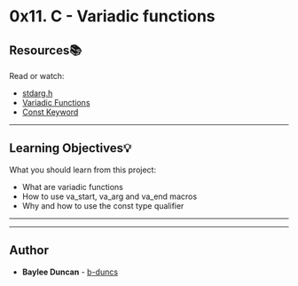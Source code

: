 # 0x11. C - Variadic functions

## Resources:books:
Read or watch:
* [stdarg.h](https://intranet.hbtn.io/rltoken/FtF_J5wv30Qd_trKij9fug)
* [Variadic Functions](https://intranet.hbtn.io/rltoken/3EYGFHai945SG-lDQk9rUA)
* [Const Keyword](https://intranet.hbtn.io/rltoken/HARZV0roz1cgeCbOjnQCoQ)

---
## Learning Objectives:bulb:
What you should learn from this project:

* What are variadic functions
* How to use va_start, va_arg and va_end macros
* Why and how to use the const type qualifier

---
---

## Author
* **Baylee Duncan** - [b-duncs](https://github.com/b-duncs)